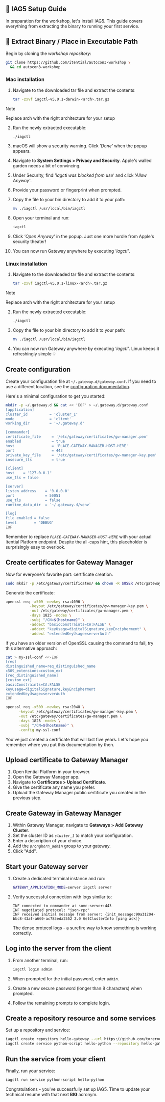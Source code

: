 ## 🔧 IAG5 Setup Guide

In preparation for the workshop, let's install IAG5. This guide covers everything from extracting the binary to running your first service.

## 🚨 Extract Binary / Place in Executable Path
Begin by cloning the _workshop repository_:
```bash
git clone https://github.com/itential/autocon3-workshop \
  && cd autocon3-workshop
```

### Mac installation

1. Navigate to the downloaded tar file and extract the contents:
   ```bash
   tar -zxvf iagctl-v5.0.1-darwin-<arch>.tar.gz
   ```

> [!NOTE]
> Replace arch with the right architecture for your setup

2. Run the newly extracted executable:
   ```bash
   ./iagctl
   ```

3. macOS will show a security warning. Click _'Done'_ when the popup appears.

4. Navigate to **System Settings > Privacy and Security**. Apple's walled garden needs a bit of convincing.

5. Under Security, find _'iagctl was blocked from use'_ and click _'Allow Anyway'_.

6. Provide your password or fingerprint when prompted.

7. Copy the file to your bin directory to add it to your path:
   ```bash
   mv ./iagctl /usr/local/bin/iagctl
   ```

8. Open your terminal and run:
   ```bash
   iagctl
   ```

9. Click _'Open Anyway'_ in the popup. Just one more hurdle from Apple's security theater!

10. You can now run Gateway anywhere by executing _'iagctl'_.

### Linux installation

1. Navigate to the downloaded tar file and extract the contents:
   ```bash
   tar -zxvf iagctl-v5.0.1-linux-<arch>.tar.gz
   ```

> [!NOTE]
> Replace arch with the right architecture for your setup

2. Run the newly extracted executable:
   ```bash
   ./iagctl
   ```

3. Copy the file to your bin directory to add it to your path:
   ```bash
   mv ./iagctl /usr/local/bin/iagctl
   ```

4. You can now run Gateway anywhere by executing _'iagctl'_. Linux keeps it refreshingly simple 💡

## Create configuration

Create your configuration file at `~/.gateway.d/gateway.conf`. If you need to use a different location, see the [configuration documentation](https://docs.itential.com/itential-cloud/docs/using-config-variables-iag5).

Here's a minimal configuration to get you started:

```bash
mkdir -p ~/.gateway.d && cat << 'EOF' > ~/.gateway.d/gateway.conf
[application]
cluster_id          = 'cluster_1'
mode                = 'client'
working_dir         = '~/.gateway.d'

[commander]
certificate_file     = '/etc/gateway/certificates/gw-manager.pem'
enabled              = true
host                 = 'PLACE-GATEWAY-MANAGER-HOST-HERE'
port                 = 443
private_key_file     = '/etc/gateway/certificates/gw-manager-key.pem'
insecure_tls         = true

[client]
host    = "127.0.0.1"
use_tls = false

[server]
listen_address    = '0.0.0.0'
port              = 50051
use_tls           = false
runtime_data_dir  = `~/.gateway.d/venv`

[log]
file_enabled = false
level        = 'DEBUG'
EOF
```

Remember to replace _`PLACE-GATEWAY-MANAGER-HOST-HERE`_ with your actual Itential Platform endpoint. Despite the all-caps hint, this placeholder is surprisingly easy to overlook.

## Create certificates for Gateway Manager
Now for everyone's favorite part: certificate creation.

```bash
sudo mkdir -p /etc/gateway/certificates/ && chown -R $USER /etc/gateway
```

Generate the certificate:

```bash
openssl req -x509 -newkey rsa:4096 \
           -keyout /etc/gateway/certificates/gw-manager-key.pem \
           -out /etc/gateway/certificates/gw-manager.pem \
           -days 1825 -nodes \
           -subj "/CN=$(hostname)" \
           -addext "basicConstraints=CA:FALSE" \
           -addext "keyUsage=digitalSignature,keyEncipherment" \
           -addext "extendedKeyUsage=serverAuth"
```

If you have an older version of OpenSSL causing the command to fail, try this alternative approach:

```bash
cat > my-ssl-conf <<-EOF
[req]
distinguished_name=req_distinguished_name
x509_extensions=custom_ext
[req_distinguished_name]
[custom_ext]
basicConstraints=CA:FALSE
keyUsage=digitalSignature,keyEncipherment
extendedKeyUsage=serverAuth
EOF

openssl req -x509 -newkey rsa:2048 \
      -keyout /etc/gateway/certificates/gw-manager-key.pem \
      -out /etc/gateway/certificates/gw-manager.pem \
      -days 1825 -nodes \
      -subj "/CN=$(hostname)" \
      -config my-ssl-conf
```

You've just created a certificate that will last five years. Let's hope you remember where you put this documentation by then.

## Upload certificate to Gateway Manager
1. Open Itential Platform in your browser.
2. Open the Gateway Manager app.
3. Navigate to **Certificates > Upload Certificate**.
4. Give the certificate any name you prefer.
5. Upload the Gateway Manager public certificate you created in the previous step.

## Create Gateway in Gateway Manager
1. Within Gateway Manager, navigate to **Gateways > Add Gateway Cluster**.
2. Set the cluster ID as _`cluster_1`_ to match your configuration.
3. Enter a description of your choice.
4. Add the _`pronghorn_admin`_ group to your gateway.
5. Click "Add".

## Start your Gateway server
1. Create a dedicated terminal instance and run:
   ```bash
   GATEWAY_APPLICATION_MODE=server iagctl server
   ```

2. Verify successful connection with logs similar to:
   ```text
   INF connected to commander at some-server:443
   INF negotiated protocol: "json-rpc"
   INF received initial message from server: {init_message:99a31204-bbc8-43af-a660-ac785eda2552 2.0 GetClusterInfo [ping ack]}
   ```
   The dense protocol logs - a surefire way to know something is working correctly.

## Log into the server from the client

1. From another terminal, run:
   ```bash
   iagctl login admin
   ```

2. When prompted for the initial password, enter _`admin`_.

3. Create a new secure password (longer than 8 characters) when prompted.

4. Follow the remaining prompts to complete login.

## Create a repository resource and some services
Set up a repository and service:

```bash
iagctl create repository hello-gateway --url https://github.com/torerodev/hello-torero.git
iagctl create service python-script hello-python --repository hello-gateway --working-dir hello-python --filename hello-python.py
```

## Run the service from your client
Finally, run your service:

```bash
iagctl run service python-script hello-python
```

Congratulations - you've successfully set up IAG5. Time to update your technical resume with that next **BIG** acronym.